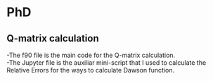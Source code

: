 # PhD
## Q-matrix calculation

-The f90 file is the main code for the Q-matrix calculation.  
-The Jupyter file is the auxiliar mini-script that I used to calculate the Relative Errors for the ways to calculate Dawson function.

